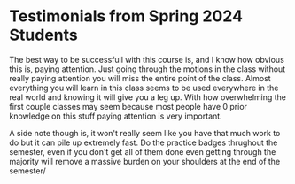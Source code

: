 # Testimonials from Spring 2024 Students

The best way to be successfull with this course is, and I know how obvious this is, paying attention. Just going through the motions in the class without really paying attention you will miss the entire point of the class. Almost everything you will learn in this class seems to be used everywhere in the real world and knowing it will give you a leg up. With how overwhelming the first couple classes may seem because most people have 0 prior knowledge on this stuff paying attention is very important.

A side note though is, it won't really seem like you have that much work to do but it can pile up extremely fast. Do the practice badges thrughout the semester, even if you don't get all of them done even getting through the majority will remove a massive burden on your shoulders at the end of the semester/
